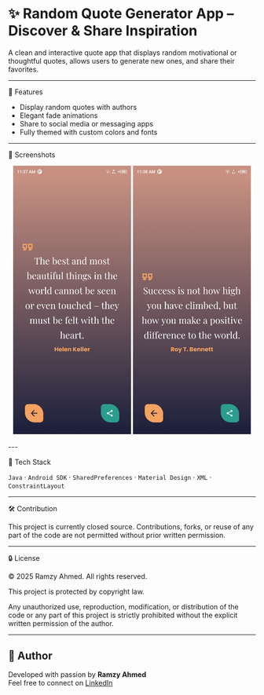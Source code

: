# ✨ Random Quote Generator App – Discover & Share Inspiration

A clean and interactive quote app that displays random motivational or thoughtful quotes, allows users to generate new ones, and share their favorites.


---

📱 Features

- Display random quotes with authors  
- Elegant fade animations  
- Share to social media or messaging apps  
- Fully themed with custom colors and fonts  

---

📸 Screenshots

<p align="center">
  <img src="Screenshot/screen1.jpg" width="240"/>
  <img src="Screenshot/screen2.jpg" width="240"/>
</p>
---

🧰 Tech Stack

`Java` · `Android SDK` · `SharedPreferences` · `Material Design` · `XML` · `ConstraintLayout`

---

🛠️ Contribution

This project is currently closed source. Contributions, forks, or reuse of any part of the code are not permitted without prior written permission.


---

🔒 License

© 2025 Ramzy Ahmed. All rights reserved.

This project is protected by copyright law.

Any unauthorized use, reproduction, modification, or distribution of the code or any part of this project is strictly prohibited without the explicit written permission of the author.

---

## 🙌 Author

Developed with passion by **Ramzy Ahmed**  
Feel free to connect on [LinkedIn](https://www.linkedin.com/in/ramzy-ahmed)

